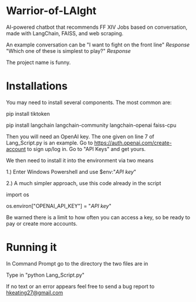 # Warrior-of-LAIght

AI-powered chatbot that recommends FF XIV Jobs based on conversation, made with LangChain, FAISS, and web scraping.

An example conversation can be "I want to fight on the front line" _Response_ "Which one of these is simplest to play?" _Response_

The project name is funny.

# Installations

You may need to install several components. The most common are:

pip install tiktoken

pip install langchain langchain-community langchain-openai faiss-cpu

Then you will need an OpenAI key. The one given on line 7 of Lang_Script.py is an example. Go to https://auth.openai.com/create-account to sign up/log in. Go to "API Keys" and get yours.

We then need to install it into the environment via two means

1.) Enter Windows Powershell and use $env:"_API key_"

2.) A much simpler approach, use this code already in the script

import os

os.environ["OPENAI_API_KEY"] = "_API key_"

Be warned there is a limit to how often you can access a key, so be ready to pay or create more accounts.

# Running it

In Command Prompt go to the directory the two files are in

Type in "python Lang_Script.py"

If no text or an error appears feel free to send a bug report to hkeating27@gmail.com
